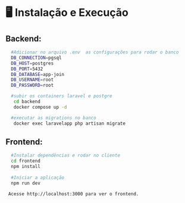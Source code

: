 # :desktop_computer: Instalação e Execução


## Backend:
```bash
  #Adicionar no arquivo .env  as configurações para rodar o banco
  DB_CONNECTION=pgsql
  DB_HOST=postgres
  DB_PORT=5432
  DB_DATABASE=app-join
  DB_USERNAME=root
  DB_PASSWORD=root

  #subir os containers laravel e postgre
   cd backend
   docker compose up -d

  #executar as migrations no banco
   docker exec laravelapp php artisan migrate
```

## Frontend:
```bash
  #Instalar dependências e rodar no cliente
  cd frontend
  npm install
  
  #Iniciar a aplicação
  npm run dev

 Acesse http://localhost:3000 para ver o frontend.
```

